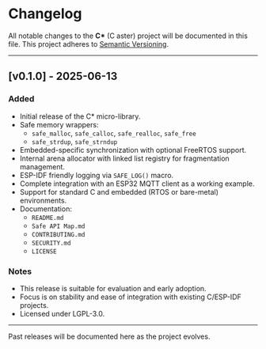# Changelog

All notable changes to the **C\*** (C aster) project will be documented in this file.
This project adheres to [Semantic Versioning](https://semver.org/spec/v2.0.0.html).

---

## [v0.1.0] - 2025-06-13
### Added
- Initial release of the C\* micro-library.
- Safe memory wrappers:
  - `safe_malloc`, `safe_calloc`, `safe_realloc`, `safe_free`
  - `safe_strdup`, `safe_strndup`
- Embedded-specific synchronization with optional FreeRTOS support.
- Internal arena allocator with linked list registry for fragmentation management.
- ESP-IDF friendly logging via `SAFE_LOG()` macro.
- Complete integration with an ESP32 MQTT client as a working example.
- Support for standard C and embedded (RTOS or bare-metal) environments.
- Documentation:
  - `README.md`
  - `Safe API Map.md`
  - `CONTRIBUTING.md`
  - `SECURITY.md`
  - `LICENSE`

### Notes
- This release is suitable for evaluation and early adoption.
- Focus is on stability and ease of integration with existing C/ESP-IDF projects.
- Licensed under LGPL-3.0.

---

Past releases will be documented here as the project evolves.


